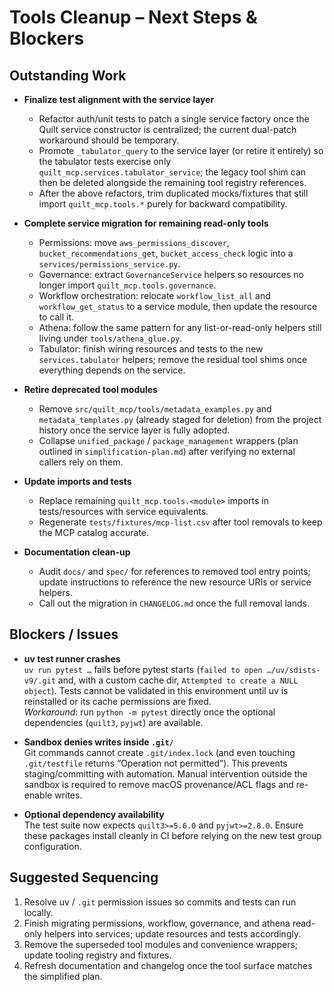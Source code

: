 # Tools Cleanup – Next Steps & Blockers

## Outstanding Work

- **Finalize test alignment with the service layer**
  - Refactor auth/unit tests to patch a single service factory once the Quilt service constructor is centralized; the current dual-patch workaround should be temporary.
  - Promote `_tabulator_query` to the service layer (or retire it entirely) so the tabulator tests exercise only `quilt_mcp.services.tabulator_service`; the legacy tool shim can then be deleted alongside the remaining tool registry references.
  - After the above refactors, trim duplicated mocks/fixtures that still import `quilt_mcp.tools.*` purely for backward compatibility.

- **Complete service migration for remaining read-only tools**
  - Permissions: move `aws_permissions_discover`, `bucket_recommendations_get`, `bucket_access_check` logic into a `services/permissions_service.py`.
  - Governance: extract `GovernanceService` helpers so resources no longer import `quilt_mcp.tools.governance`.
  - Workflow orchestration: relocate `workflow_list_all` and `workflow_get_status` to a service module, then update the resource to call it.
  - Athena: follow the same pattern for any list-or-read-only helpers still living under `tools/athena_glue.py`.
  - Tabulator: finish wiring resources and tests to the new `services.tabulator` helpers; remove the residual tool shims once everything depends on the service.

- **Retire deprecated tool modules**
  - Remove `src/quilt_mcp/tools/metadata_examples.py` and `metadata_templates.py` (already staged for deletion) from the project history once the service layer is fully adopted.
  - Collapse `unified_package` / `package_management` wrappers (plan outlined in `simplification-plan.md`) after verifying no external callers rely on them.

- **Update imports and tests**
  - Replace remaining `quilt_mcp.tools.<module>` imports in tests/resources with service equivalents.
  - Regenerate `tests/fixtures/mcp-list.csv` after tool removals to keep the MCP catalog accurate.

- **Documentation clean-up**
  - Audit `docs/` and `spec/` for references to removed tool entry points; update instructions to reference the new resource URIs or service helpers.
  - Call out the migration in `CHANGELOG.md` once the full removal lands.

## Blockers / Issues

- **uv test runner crashes**  
  `uv run pytest …` fails before pytest starts (`failed to open …/uv/sdists-v9/.git` and, with a custom cache dir, `Attempted to create a NULL object`). Tests cannot be validated in this environment until uv is reinstalled or its cache permissions are fixed.  
  _Workaround_: run `python -m pytest` directly once the optional dependencies (`quilt3`, `pyjwt`) are available.

- **Sandbox denies writes inside `.git/`**  
  Git commands cannot create `.git/index.lock` (and even touching `.git/testfile` returns “Operation not permitted”). This prevents staging/committing with automation. Manual intervention outside the sandbox is required to remove macOS provenance/ACL flags and re-enable writes.

- **Optional dependency availability**  
  The test suite now expects `quilt3>=5.6.0` and `pyjwt>=2.8.0`. Ensure these packages install cleanly in CI before relying on the new test group configuration.

## Suggested Sequencing

1. Resolve uv / `.git` permission issues so commits and tests can run locally.
2. Finish migrating permissions, workflow, governance, and athena read-only helpers into services; update resources and tests accordingly.
3. Remove the superseded tool modules and convenience wrappers; update tooling registry and fixtures.
4. Refresh documentation and changelog once the tool surface matches the simplified plan.
